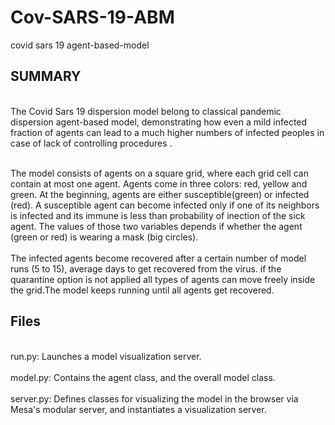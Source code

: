 # Cov-SARS-19-ABM
covid sars 19 agent-based-model
## SUMMARY
<br>  The Covid Sars 19 dispersion model belong to classical pandemic dispersion agent-based model, demonstrating how even a mild infected fraction of agents can lead to a much higher numbers of infected peoples in case of lack of controlling procedures .
<br>

<br>
The model consists of agents on a square grid, where each grid cell can contain at most one agent. Agents come in three colors: red, yellow and green. 
  At the beginning, agents are either susceptible(green) or infected (red). A susceptible agent can become infected only if one of its neighbors is infected and its immune is less than probability of inection of the sick agent. The values of those two variables depends if whether the agent (green or red) is wearing a mask (big circles).
<br>

<br>
  The infected agents become recovered after a certain number of model runs (5 to 15), average days to get recovered from the virus. if the quarantine option is not applied all types of agents can move freely inside the grid.The model keeps running until all agents get recovered.<br>
  

## Files

<br> run.py: Launches a model visualization server.<br>
<br> model.py: Contains the agent class, and the overall model class.<br>
<br> server.py: Defines classes for visualizing the model in the browser via Mesa's modular server, and instantiates a visualization server.<br>

